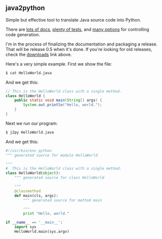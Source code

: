 ## java2python

Simple but effective tool to translate Java source code into Python.


There are [lots of docs](./java2python/tree/master/doc/index.md), [plenty of tests](./java2python/tree/master/test/), and [many options](./java2python/tree/master/doc/customizations.md) for controlling code generation.

I'm in the process of finalizing the documentation and packaging a release.  That will be release 0.5 when it's done.  If you're looking for old releases, check the [downloads](./java2python/downloads) link above.

Here's a very simple example.  First we show the file:

```bash
$ cat HelloWorld.java
```

And we get this:

```java    
// This is the HelloWorld class with a single method.
class HelloWorld {
    public static void main(String[] args) {
        System.out.println("Hello, world.");
    }
}
```

Next we run our program:


```bash
$ j2py HelloWorld.java
```

And we get this:

```python
#!/usr/bin/env python
""" generated source for module HelloWorld

"""
#  This is the HelloWorld class with a single method.
class HelloWorld(object):
    """ generated source for class HelloWorld

    """
    @classmethod
    def main(cls, args):
        """ generated source for method main

        """
        print "Hello, world."

if __name__ == '__main__':
    import sys
    HelloWorld.main(sys.argv)
```

